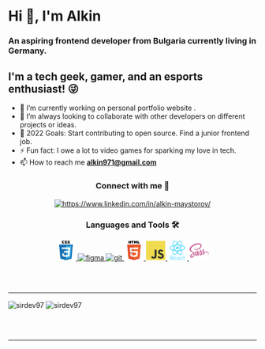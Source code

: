 <h1 align="left">Hi 👋, I'm Alkin</h1>
<h3 align="left">An aspiring frontend developer from Bulgaria currently living in Germany.</h3>

## I'm a tech geek, gamer, and an esports enthusiast! 😜

- 🌱 I’m currently working on personal portfolio website .
- 👯 I’m always looking to collaborate with other developers on different projects or ideas.
- 🥅 2022 Goals: Start contributing to open source. Find a junior frontend job.
- ⚡ Fun fact: I owe a lot to video games for sparking my love in tech.
- 📫 How to reach me **alkin971@gmail.com**

<h3 align="center">Connect with me 🤝</h3>
<p align="center">
<a href="https://linkedin.com/in/https://www.linkedin.com/in/alkin-maystorov/" target="blank"><img align="center" src="https://raw.githubusercontent.com/rahuldkjain/github-profile-readme-generator/master/src/images/icons/Social/linked-in-alt.svg" alt="https://www.linkedin.com/in/alkin-maystorov/" height="30" width="40" /></a>
</p>

<h3 align="center">Languages and Tools 🛠</h3>
<p align="center"> <a href="https://www.w3schools.com/css/" target="_blank" rel="noreferrer"> <img src="https://raw.githubusercontent.com/devicons/devicon/master/icons/css3/css3-original-wordmark.svg" alt="css3" width="40" height="40"/> </a> <a href="https://www.figma.com/" target="_blank" rel="noreferrer"> <img src="https://www.vectorlogo.zone/logos/figma/figma-icon.svg" alt="figma" width="40" height="40"/> </a> <a href="https://git-scm.com/" target="_blank" rel="noreferrer"> <img src="https://www.vectorlogo.zone/logos/git-scm/git-scm-icon.svg" alt="git" width="40" height="40"/> </a> <a href="https://www.w3.org/html/" target="_blank" rel="noreferrer"> <img src="https://raw.githubusercontent.com/devicons/devicon/master/icons/html5/html5-original-wordmark.svg" alt="html5" width="40" height="40"/> </a> <a href="https://developer.mozilla.org/en-US/docs/Web/JavaScript" target="_blank" rel="noreferrer"> <img src="https://raw.githubusercontent.com/devicons/devicon/master/icons/javascript/javascript-original.svg" alt="javascript" width="40" height="40"/> </a> <a href="https://reactjs.org/" target="_blank" rel="noreferrer"> <img src="https://raw.githubusercontent.com/devicons/devicon/master/icons/react/react-original-wordmark.svg" alt="react" width="40" height="40"/> </a> <a href="https://sass-lang.com" target="_blank" rel="noreferrer"> <img src="https://raw.githubusercontent.com/devicons/devicon/master/icons/sass/sass-original.svg" alt="sass" width="40" height="40"/> </a> </p>

<br />
<br />

---

<p><img align="center" src="https://github-readme-stats.vercel.app/api/top-langs?username=sirdev97&show_icons=true&theme=radical&locale=en&layout=compact" alt="sirdev97" />&nbsp;<img align="center" src="https://github-readme-stats.vercel.app/api?username=sirdev97&hide=stars,issues&show_icons=true&theme=radical&locale=en" alt="sirdev97" /></p>

<br />
<br />

---

<p></p>

<br />
<br />
